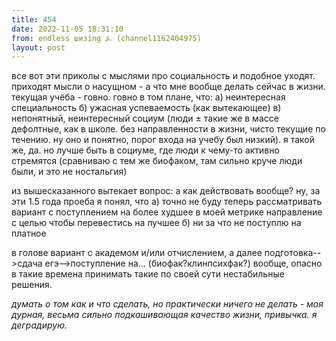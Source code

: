 ```yaml
---
title: 454
date: 2022-11-05 18:31:10
from: endless шизing ⍼ (channel1162404975)
layout: post
---
```


все вот эти приколы с мыслями про социальность и подобное уходят. приходят мысли о насущном - а что мне вообще делать сейчас в жизни. 
текущая учёба - говно. говно в том плане, что:
а) неинтересная специальность
б) ужасная успеваемость (как вытекающее)
в) непонятный, неинтересный социум (люди ± такие же в массе дефолтные, как в школе. без направленности в жизни, чисто текущие по течению. ну оно и понятно, порог входа на учебу был низкий). я такой же, да. но лучше быть в социуме, где люди к чему-то активно стремятся (сравниваю с тем же биофаком, там сильно круче люди были, и это не ностальгия)

из вышесказанного вытекает вопрос: а как действовать вообще? ну, за эти 1.5 года проеба я понял, что 
а) точно не буду теперь рассматривать вариант с поступлением на более худшее в моей метрике направление с целью чтобы перевестись на лучшее
б) ни за что не поступлю на платное

в голове вариант с академом и/или отчислением, а далее подготовка-->сдача егэ-->поступление на... (биофак?клинпсихфак?)
вообще, опасно в такие времена принимать такие по своей сути нестабильные решения. 

*думать о том как и что сделать, но практически ничего не делать - моя дурная, весьма сильно подкашивающая качество жизни, привычка. я деградирую.*
